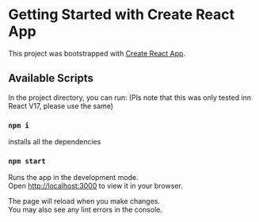 # Getting Started with Create React App

This project was bootstrapped with [Create React App](https://github.com/facebook/create-react-app).

## Available Scripts

In the project directory, you can run:
(Pls note that this was only tested inn React V17, please use the same)

### `npm i`

installs all the dependencies

### `npm start`

Runs the app in the development mode.\
Open [http://localhost:3000](http://localhost:3000) to view it in your browser.

The page will reload when you make changes.\
You may also see any lint errors in the console.
